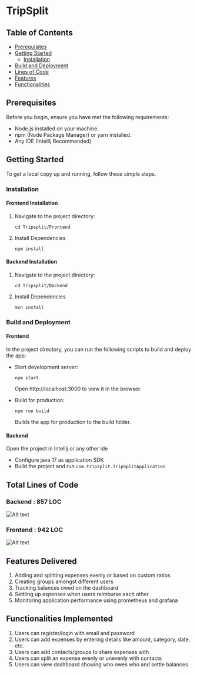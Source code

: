 # TripSplit

## Table of Contents

- [Prerequisites](#prerequisites)
- [Getting Started](#getting-started)
  - [Installation](#installation)
- [Build and Deployment](#build-and-deployment)
- [Lines of Code](#Total-Lines-of-Code)
- [Features](#features-Delivered)
- [Functionalities](#Functionalities-implemented)

## Prerequisites

Before you begin, ensure you have met the following requirements:

- Node.js installed on your machine.
- npm (Node Package Manager) or yarn installed.
- Any IDE (Intellij Recommended)

## Getting Started

To get a local copy up and running, follow these simple steps.

### Installation
#### Frontend Installation

1. Navigate to the project directory: 

    ```cd Tripsplit/Frontend```
2. Install Dependencies

    ``` npm install ```

#### Backend Installation

1. Navigate to the project directory: 

    ```cd Tripsplit/Backend```
2. Install Dependencies

    ``` mvn install ```

### Build and Deployment

#### Frontend

In the project directory, you can run the following scripts to build and deploy the app:

- Start development server:

    ```npm start```

  Open http://localhost:3000 to view it in the browser.
- Build for production:

    ```npm run build```

    Builds the app for production to the build folder.

#### Backend

Open the project in Intellij or any other ide

- Configure java 17 as application SDK
- Build the project and run ``com.tripsplit.TripSplitApplication``

## Total Lines of Code

### Backend : 857 LOC
![Alt text](image.png)

### Frontend : 942 LOC
![Alt text](image-1.png)

## Features Delivered

1.	Adding and splitting expenses evenly or based on custom ratios
2.	Creating groups amongst different users
3.	Tracking balances owed on the dashboard
4.	Settling up expenses when users reimburse each other
5.  Monitoring application performance using prometheus and grafana

## Functionalities Implemented

1.	Users can register/login with email and password
2.	Users can add expenses by entering details like amount, category, date, etc.
3.	Users can add contacts/groups to share expenses with
4.	Users can split an expense evenly or unevenly with contacts
5.	Users can view dashboard showing who owes who and settle balances

